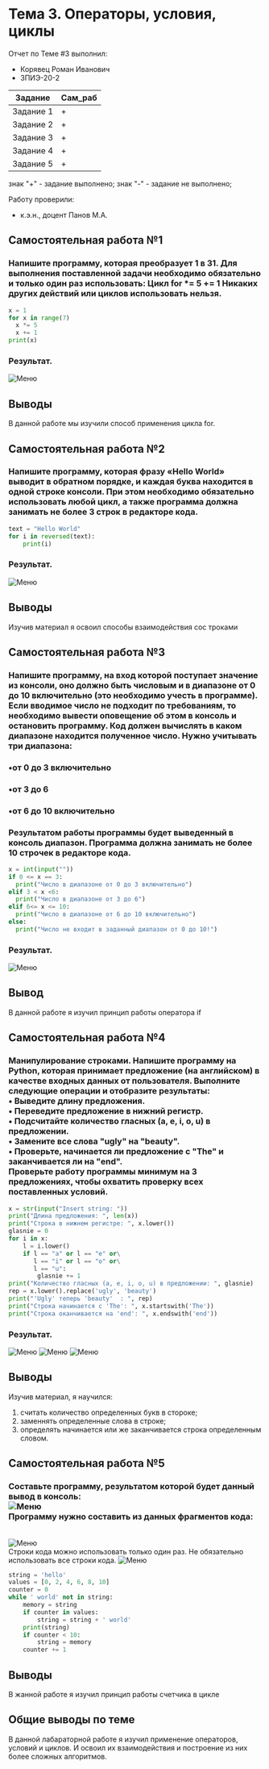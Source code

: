 # Тема 3. Операторы, условия, циклы
Отчет по Теме #3 выполнил:
- Корявец Роман Иванович
- ЗПИЭ-20-2

| Задание | Сам_раб |
| ------ | ------ |
| Задание 1 | + |
| Задание 2 | + |
| Задание 3 | + |
| Задание 4 | + |
| Задание 5 | + |

знак "+" - задание выполнено; знак "-" - задание не выполнено;

Работу проверили:
- к.э.н., доцент Панов М.А.

## Самостоятельная работа №1
### Напишите программу, которая преобразует 1 в 31. Для выполнения поставленной задачи необходимо обязательно и только один раз использовать: Цикл for *= 5 += 1 Никаких других действий или циклов использовать нельзя.

```python
x = 1
for x in range(7)
  x *= 5
  x += 1
print(x)
```
### Результат.
![Меню](https://github.com/DarkArex/Labaratornaya/blob/Tema-3/picture/1.png)

## Выводы
В данной работе мы изучили способ применения цикла for.

## Самостоятельная работа №2
### Напишите программу, которая фразу «Hello World» выводит в обратном порядке, и каждая буква находится в одной строке консоли. При этом необходимо обязательно использовать любой цикл, а также программа должна занимать не более 3 строк в редакторе кода.

```python
text = "Hello World"
for i in reversed(text):
    print(i)
```
### Результат.
![Меню](https://github.com/DarkArex/Labaratornaya/blob/Tema-3/picture/2.png)

## Выводы
Изучив материал я освоил способы взаимодействия сос троками

## Самостоятельная работа №3
### Напишите программу, на вход которой поступает значение из консоли, оно должно быть числовым и в диапазоне от 0 до 10 включительно (это необходимо учесть в программе). Если вводимое число не подходит по требованиям, то необходимо вывести оповещение об этом в консоль и остановить программу. Код должен вычислять в каком диапазоне находится полученное число. Нужно учитывать три диапазона:

### •от 0 до 3 включительно
### •от 3 до 6
### •от 6 до 10 включительно
### Результатом работы программы будет выведенный в консоль диапазон. Программа должна занимать не более 10 строчек в редакторе кода.

```python
x = int(input(""))
if 0 <= x == 3:
  print("Число в диапазоне от 0 до 3 включительно")
elif 3 < x <6:
  print("Число в диапазоне от 3 до 6")
elif 6<= x <= 10:
  print("Число в диапазоне от 6 до 10 включительно")
else:
  print("Число не входит в заданный диапазон от 0 до 10!")
```

### Результат.
![Меню](https://github.com/DarkArex/Labaratornaya/blob/Tema-3/picture/3.png)


## Вывод
В данной работе я изучил принцип работы оператора if

## Самостоятельная работа №4
### Манипулирование строками. Напишите программу на Python, которая принимает предложение (на английском) в качестве входных данных от пользователя. Выполните следующие операции и отобразите результаты:<br>• Выведите длину предложения.<br>• Переведите предложение в нижний регистр.<br>• Подсчитайте количество гласных (a, e, i, o, u) в предложении.<br>• Замените все слова "ugly" на "beauty".<br>• Проверьте, начинается ли предложение с "The" и заканчивается ли на "end".<br>Проверьте работу программы минимум на 3 предложениях, чтобы охватить проверку всех поставленных условий.

```python
x = str(input("Insert string: "))
print("Длина предложения: ", len(x))
print("Строка в нижнем регистре: ", x.lower())
glasnie = 0
for i in x:
    l = i.lower()
    if l == "a" or l == "e" or\
       l == "i" or l == "o" or\
       l == "u":
        glasnie += 1
print("Количество гласных (a, e, i, o, u) в предложении: ", glasnie)
rep = x.lower().replace('ugly', 'beauty')
print("'Ugly' теперь 'beauty'  : ", rep)
print("Строка начинается с 'The': ", x.startswith('The'))
print("Строка оканчивается на 'end': ", x.endswith('end'))

```
### Результат.
![Меню](https://github.com/DarkArex/Labaratornaya/blob/Tema-3/picture/4.1.png)
![Меню](https://github.com/DarkArex/Labaratornaya/blob/Tema-3/picture/4.2.png)
![Меню](https://github.com/DarkArex/Labaratornaya/blob/Tema-3/picture/4.3.png)


## Выводы
Изучив материал, я научился: 
1) считать количество определенных букв в стороке;
2) заменнять определенные слова в строке;
3) определять начинается или же заканчивается строка определенным словом.

## Самостоятельная работа №5
### Составьте программу, результатом которой будет данный вывод в консоль:<br>![Меню](https://github.com/Ckroulis/lab/blob/Tema-3/pic/Lab3_5.1.jpg)<br>Программу нужно составить из данных фрагментов кода:

<br>![Меню](https://github.com/DarkArex/Labaratornaya/blob/Tema-3/picture/5.1.png)<br>Строки кода можно использовать только один раз. Не обязательно использовать все строки кода.
![Меню](https://github.com/DarkArex/Labaratornaya/blob/Tema-3/picture/5.png)

```python
string = 'hello'
values = [0, 2, 4, 6, 8, 10]
counter = 0
while ' world' not in string:
    memory = string
    if counter in values:
        string = string + ' world'
    print(string)
    if counter < 10:
        string = memory
    counter += 1
```

## Выводы
В жанной работе я изучил принцип работы счетчика в цикле

## Общие выводы по теме
В данной лабараторной работе я изучил применение операторов, условий и циклов. И освоил их взаимодействия и построение из них более сложных алгоритмов.
